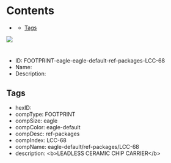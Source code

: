 



Contents
========

* [](#)
	* [Tags](#tags)
  
![][im]
# 

- ID: FOOTPRINT-eagle-eagle-default-ref-packages-LCC-68
- Name: 
- Description: 

## Tags

- hexID: 
- oompType: FOOTPRINT
- oompSize: eagle
- oompColor: eagle-default
- oompDesc: ref-packages
- oompIndex: LCC-68
- oompName: eagle-default/ref-packages/LCC-68
- description: &lt;b&gt;LEADLESS CERAMIC CHIP CARRIER&lt;/b&gt;



[im]: image.png
